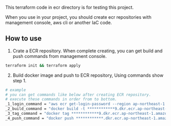 This terraform code in ecr directory is for testing this project.

When you use in your project, you should create ecr repositories with management console, aws cli or another IaC code.

## How to use

1. Crate a ECR repository.
   When complete creating, you can get build and push commands from management console.

```bash
terraform init && terraform apply
```

2. Build docker image and push to ECR repository, Using commands show step 1.

```bash
# example
# you can get commands like below after creating ECR repository.
# execute these commands in order from to bottom.
_1_login_command = "aws ecr get-login-password --region ap-northeast-1 | docker login --username AWS --password-stdin ************9.dkr.ecr.ap-northeast-1.amazonaws.com/test-ecr-repository"
_2_build_command = "docker build -t ************9.dkr.ecr.ap-northeast-1.amazonaws.com/test-ecr-repository:latest ."
_3_tag_command = "docker tag ************9.dkr.ecr.ap-northeast-1.amazonaws.com/test-ecr-repository:latest ************9.dkr.ecr.ap-northeast-1.amazonaws.com/test-ecr-repository:latest"
_4_push_command = "docker push ************.dkr.ecr.ap-northeast-1.amazonaws.com/test-ecr-repository:latest"
```
